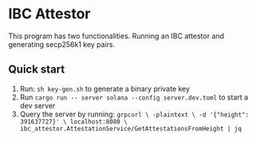 # IBC Attestor
This program has two functionalities. Running an IBC attestor and generating secp256k1 key pairs.

## Quick start
1. Run: `sh key-gen.sh` to generate a binary private key
2. Run `cargo run -- server solana --config server.dev.toml` to start a dev server
3. Query the server by running: `grpcurl \
  -plaintext \
  -d '{"height": 391637727}' \
  localhost:8080 \
  ibc_attestor.AttestationService/GetAttestationsFromHeight | jq`
